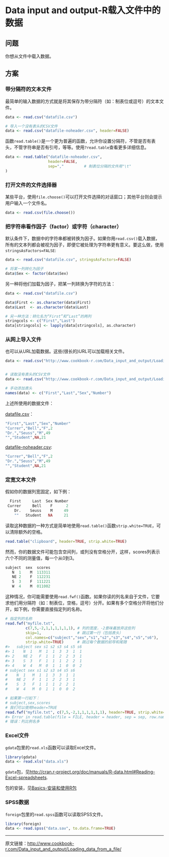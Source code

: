 # Data input and output-R载入文件中的数据

## 问题

你想从文件中载入数据。

## 方案

### 带分隔符的文本文件

最简单的输入数据的方式就是将其保存为带分隔符（如：制表位或逗号）的文本文件。

```R
data <- read.csv("datafile.csv")

# 导入一个没有表头的CSV文件
data <- read.csv("datafile-noheader.csv", header=FALSE)
```

函数`read.table()`是一个更为普遍的函数，允许你设置分隔符，不管是否有表头，不管字符串是否有引号，等等。使用`?read.table`查看更多详细信息。

```R
data <- read.table("datafile-noheader.csv",
                   header=FALSE,
                   sep=","         # 制表位分隔的文件用"\t"
)
```

### 打开文件的文件选择器

某些平台，使用`file.choose()`可以打开文件选择的对话窗口；其他平台则会提示用户输入一个文件名。

```R
data <- read.csv(file.choose())
```

### 把字符串看作因子（factor）或字符（character）

默认条件下，数据中的字符串都被转换为因子。如果你用`read.csv()`载入数据，所有的文本列都会被视为因子，即便它被处理为字符串更有意义。要这么做，使用 `stringsAsFactors=FALSE`:

```R
data <- read.csv("datafile.csv", stringsAsFactors=FALSE)

# 将某一列转化为因子
data$Sex <- factor(data$Sex)
```

另一种将他们加载为因子，把某一列转换为字符的方法：

```R
data <- read.csv("datafile.csv")

data$First <- as.character(data$First)
data$Last  <- as.character(data$Last)

# 另一种方法：转化名为“First”和“Last”的两列
stringcols <- c("First","Last")
data[stringcols] <- lapply(data[stringcols], as.character)
```

### 从网上导入文件

也可以从URL加载数据。这些(很长的)URL可以加载相关文件。

```R
data <- read.csv("http://www.cookbook-r.com/Data_input_and_output/Loading_data_from_a_file/datafile.csv")


# 读取没有表头的CSV文件
data <- read.csv("http://www.cookbook-r.com/Data_input_and_output/Loading_data_from_a_file/datafile-noheader.csv", header=FALSE)

# 手动添加表头
names(data) <- c("First","Last","Sex","Number")
```

上述所使用的数据文件：

[datafile.csv](http://www.cookbook-r.com/Data_input_and_output/Loading_data_from_a_file/datafile.csv)：

```R
"First","Last","Sex","Number"
"Currer","Bell","F",2
"Dr.","Seuss","M",49
"","Student",NA,21
```

[datafile-noheader.csv](http://www.cookbook-r.com/Data_input_and_output/Loading_data_from_a_file/datafile-noheader.csv):

```R
"Currer","Bell","F",2
"Dr.","Seuss","M",49
"","Student",NA,21
```

### 定宽文本文件

假如你的数据列宽固定，如下例：

```R
  First     Last  Sex Number
 Currer     Bell    F      2
    Dr.    Seuss    M     49
    ""   Student   NA     21
```

读取这种数据的一种方式是简单地使用`read.table()`函数`strip.white=TRUE`，可以清除额外的空格。

```R
read.table("clipboard", header=TRUE, strip.white=TRUE)
```

然而，你的数据文件可能包含空间列，或列没有空格分开，这样，scores列表示六个不同的测量值，每一个从0到3。

```R
subject  sex  scores
   N  1    M  113311
   NE 2    F  112231
   S  3    F  111221
   W  4    M  011002
```

这种情况，你可能需要使用`read.fwf()`函数。如果你读的列名来自于文件，它要求他们用分隔符（如：制表位，空格，逗号）分开。如果有多个空格分开将他们分开，如下例，你需要直接指定列的名称。

```R
# 指定列的名称
read.fwf("myfile.txt", 
         c(7,5,-2,1,1,1,1,1,1), # 列的宽度，-2意味着放弃这些列
         skip=1,                # 跳过第一行（包括表头）
         col.names=c("subject","sex","s1","s2","s3","s4","s5","s6"),
         strip.white=TRUE)      # 跳过每个数据的前导和尾随
#>   subject sex s1 s2 s3 s4 s5 s6
#> 1    N  1   M  1  1  3  3  1  1
#> 2    NE 2   F  1  1  2  2  3  1
#> 3    S  3   F  1  1  1  2  2  1
#> 4    W  4   M  0  1  1  0  0  2
# subject sex s1 s2 s3 s4 s5 s6
#    N  1   M  1  1  3  3  1  1
#    NE 2   F  1  1  2  2  3  1
#    S  3   F  1  1  1  2  2  1
#    W  4   M  0  1  1  0  0  2

# 如果第一行如下：
# subject,sex,scores
# 我们可以使用header=TRUE
read.fwf("myfile.txt", c(7,5,-2,1,1,1,1,1,1), header=TRUE, strip.white=TRUE)
#> Error in read.table(file = FILE, header = header, sep = sep, row.names = row.names, : more columns than column names
# 错误：列比例名多
```

### Excel文件

`gdata`包里的`read.xls`函数可以读取Excel文件。

```R
library(gdata)
data <- read.xls("data.xls")
```

`gdata`包，见<http://cran.r-project.org/doc/manuals/R-data.html#Reading-Excel-spreadsheets>.

包的安装，见[Basics-安装和使用R包](http://www.jianshu.com/p/51d9a18117ee)

### SPSS数据

`foreign`包里的`read.spss`函数可以读取SPSS文件。

```R
library(foreign)
data <- read.spss("data.sav", to.data.frame=TRUE)
```

***

原文链接：http://www.cookbook-r.com/Data_input_and_output/Loading_data_from_a_file/